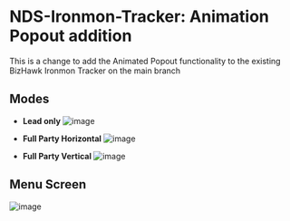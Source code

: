 # NDS-Ironmon-Tracker: Animation Popout addition


This is a change to add the Animated Popout functionality to the existing BizHawk Ironmon Tracker on the main branch

## Modes

- **Lead only**
![image](https://github.com/Cmaster14/NDS-Ironmon-Tracker-Popout-Animation/assets/5489901/ea0907f0-347a-4a4f-ab15-63d5bd9e7ae8)

- **Full Party Horizontal**
![image](https://github.com/Cmaster14/NDS-Ironmon-Tracker-Popout-Animation/assets/5489901/ecb9b96e-c359-4884-bf8b-6c3697f5c909)

- **Full Party Vertical**
![image](https://github.com/Cmaster14/NDS-Ironmon-Tracker-Popout-Animation/assets/5489901/383ba43d-279c-41d4-a6ef-d6db0b5d762c)


## Menu Screen
![image](https://github.com/Cmaster14/NDS-Ironmon-Tracker-Popout-Animation/assets/5489901/e31226d6-ae24-4ec1-a43a-90aaa01b8b7f)

